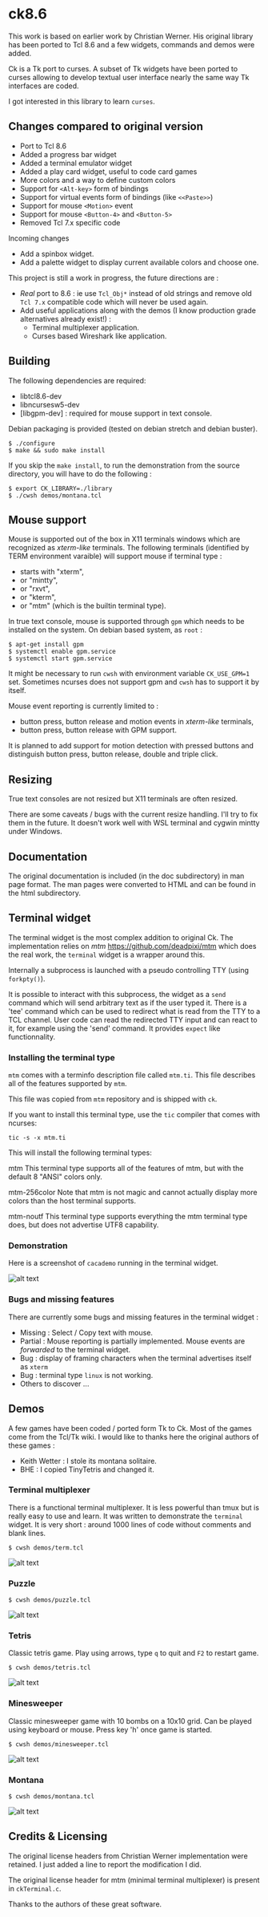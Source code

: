 # ck8.6

This work is based on earlier work by Christian Werner. His original library has been ported to Tcl 8.6 and a few widgets, commands and demos were added.

Ck is a Tk port to curses. A subset of Tk widgets have been ported to curses allowing to develop textual user interface nearly the same way Tk interfaces are coded.

I got interested in this library to learn `curses`.

## Changes compared to original version

 * Port to Tcl 8.6
 * Added a progress bar widget
 * Added a terminal emulator widget
 * Added a play card widget, useful to code card games
 * More colors and a way to define custom colors
 * Support for `<Alt-key>` form of bindings
 * Support for virtual events form of bindings (like `<<Paste>>`)
 * Support for mouse `<Motion>` event
 * Support for mouse `<Button-4>` and `<Button-5>`
 * Removed Tcl 7.x specific code

Incoming changes
 * Add a spinbox widget.
 * Add a palette widget to display current available colors and choose one.

This project is still a work in progress, the future directions are :
 * *Real* port to 8.6 : ie use `Tcl_Obj*` instead of old strings and remove old `Tcl 7.x` compatible code which will never be used again.
 * Add useful applications along with the demos (I know production grade alternatives already exist!) :
    * Terminal multiplexer application.
    * Curses based Wireshark like application.

## Building

The following dependencies are required:

 * libtcl8.6-dev
 * libncursesw5-dev
 * [libgpm-dev] : required for mouse support in text console.

Debian packaging is provided (tested on debian stretch and debian buster).

~~~~
$ ./configure
$ make && sudo make install
~~~~

If you skip the `make install`, to run the demonstration from the source directory, you will have to do the following :

~~~~
$ export CK_LIBRARY=./library
$ ./cwsh demos/montana.tcl
~~~~


## Mouse support

Mouse is supported out of the box in X11 terminals windows which are recognized as *xterm-like* terminals.
The following terminals (identified by TERM environment varaible) will support mouse if terminal type :
 * starts with "xterm",
 * or "mintty",
 * or "rxvt",
 * or "kterm",
 * or "mtm" (which is the builtin terminal type).

In true text console, mouse is supported through `gpm` which needs to be installed on the system. On debian based system, as `root` :

~~~~
$ apt-get install gpm
$ systemctl enable gpm.service
$ systemctl start gpm.service
~~~~

It might be necessary to run `cwsh` with environment variable `CK_USE_GPM=1` set. Sometimes ncurses does not support gpm and `cwsh` has to support it by itself.

Mouse event reporting is currently limited to :
 * button press, button release and motion events in *xterm-like* terminals,
 * button press, button release with GPM support.

It is planned to add support for motion detection with pressed buttons and distinguish button press, button release, double and triple click.

## Resizing

True text consoles are not resized but X11 terminals are often resized.

There are some caveats / bugs with the current resize handling. I'll try to fix them in the future. It doesn't work well with WSL terminal and cygwin mintty under Windows.


## Documentation

The original documentation is included (in the doc subdirectory) in man page format. The man pages were converted to HTML and can be found in the html subdirectory.

## Terminal widget

The terminal widget is the most complex addition to original Ck. The implementation relies on *mtm* https://github.com/deadpixi/mtm which does the real work, the `terminal` widget is a wrapper around this.

Internally a subprocess is launched with a pseudo controlling TTY (using `forkpty()`).

It is possible to interact with this subprocess, the widget as a `send` command which will send arbitrary text as if the user typed it.
There is a 'tee' command which can be used to redirect what is read from the TTY to a TCL channel. User code can read the redirected TTY input and can react to it, for example using the 'send' command. It provides `expect` like functionnality.

### Installing the terminal type

`mtm` comes with a terminfo description file called `mtm.ti`.  This file
describes all of the features supported by `mtm`.

This file was copied from `mtm` repository and is shipped with `ck`.

If you want to install this terminal type, use the `tic` compiler that
comes with ncurses:

    tic -s -x mtm.ti

This will install the following terminal types:

mtm
    This terminal type supports all of the features of mtm, but with
    the default 8 "ANSI" colors only.

mtm-256color
    Note that mtm is not magic and cannot actually display more colors
    than the host terminal supports.

mtm-noutf
    This terminal type supports everything the mtm terminal type does,
    but does not advertise UTF8 capability.

### Demonstration

Here is a screenshot of `cacademo` running in the terminal widget.

![alt text](screenshots/cacademo.png)

### Bugs and missing features

There are currently some bugs and missing features in the terminal widget :
  * Missing : Select / Copy text with mouse.
  * Partial : Mouse reporting is partially implemented. Mouse events are *forwarded* to the terminal widget.
  * Bug : display of framing characters when the terminal advertises itself as `xterm`
  * Bug : terminal type `linux` is not working.
  * Others to discover ...


## Demos

A few games have been coded / ported form Tk to Ck. Most of the games come from the Tcl/Tk wiki. I would like to thanks here the original authors of these games :
 * Keith Wetter : I stole its montana solitaire.
 * BHE : I copied TinyTetris and changed it.

### Terminal multiplexer

There is a functional terminal multiplexer. It is less powerful than tmux but is really easy to use and learn. It was written to demonstrate the `terminal` widget.
It is very short : around 1000 lines of code without comments and blank lines.

~~~~
$ cwsh demos/term.tcl
~~~~

![alt text](screenshots/tmuck.png)

### Puzzle

~~~~
$ cwsh demos/puzzle.tcl
~~~~

![alt text](screenshots/puzzle.PNG)

### Tetris

Classic tetris game. Play using arrows, type `q` to quit and `F2` to restart game.

~~~~
$ cwsh demos/tetris.tcl
~~~~

![alt text](screenshots/tetris.png)

### Minesweeper

Classic minesweeper game with 10 bombs on a 10x10 grid. Can be played using keyboard or mouse.
Press key 'h' once game is started.

~~~~
$ cwsh demos/minesweeper.tcl
~~~~

![alt text](screenshots/minesweeper-1.png)

### Montana

~~~~
$ cwsh demos/montana.tcl
~~~~

![alt text](screenshots/montana-1.png)


## Credits & Licensing

The original license headers from Christian Werner implementation were retained. I just added a line to report the modification I did.

The original license header for mtm (minimal terminal multiplexer) is present in `ckTerminal.c`.

Thanks to the authors of these great software.

